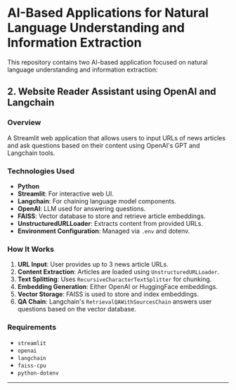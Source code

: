 # AI-Based Applications for Natural Language Understanding and Information Extraction

This repository contains two AI-based application focused on natural language understanding and information extraction:


## 2. Website Reader Assistant using OpenAI and Langchain

### Overview
A Streamlit web application that allows users to input URLs of news articles and ask questions based on their content using OpenAI's GPT and Langchain tools.

### Technologies Used
- **Python**
- **Streamlit**: For interactive web UI.
- **Langchain**: For chaining language model components.
- **OpenAI**: LLM used for answering questions.
- **FAISS**: Vector database to store and retrieve article embeddings.
- **UnstructuredURLLoader**: Extracts content from provided URLs.
- **Environment Configuration**: Managed via `.env` and dotenv.

### How It Works
1. **URL Input**: User provides up to 3 news article URLs.
2. **Content Extraction**: Articles are loaded using `UnstructuredURLLoader`.
3. **Text Splitting**: Uses `RecursiveCharacterTextSplitter` for chunking.
4. **Embedding Generation**: Either OpenAI or HuggingFace embeddings.
5. **Vector Storage**: FAISS is used to store and index embeddings.
6. **QA Chain**: Langchain's `RetrievalQAWithSourcesChain` answers user questions based on the vector database.

### Requirements
- `streamlit`
- `openai`
- `langchain`
- `faiss-cpu`
- `python-dotenv`

---

